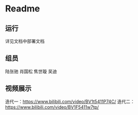 # Readme
## 运行

详见文档中部署文档

## 组员

陆张驰 肖国松 焦世璇 吴迪

## 视频展示

迭代一：https://www.bilibili.com/video/BV1t5411P74C/
迭代二：https://www.bilibili.com/video/BV1F5411w7tp/
